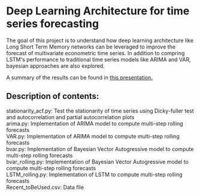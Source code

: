 # Deep Learning Architecture for time series forecasting

The goal of this project is to understand how deep learning architecture like Long Short Term Memory networks can be leveraged to improve the forecast of multivariate econometric time series. In addition to compring LSTM's performance to traditional time series models like ARIMA and VAR, bayesian approaches are also explored.  

A summary of the results can be found in [this presentation.](Final_presentation.pdf)

## Description of contents:  

stationarity_acf.py: Test the stationarity of time series using Dicky-fuller test and autocorrelation and partial autocorrelation plots  
arima.py: Implementation of ARIMA model to compute multi-step rolling forecasts  
VAR.py: Implementation of ARIMA model to compute multi-step rolling forecasts  
bvar.py: Implementation of Bayesian Vector Autogressive model to compute multi-step rolling forecasts  
bvar_rolling.py: Implementation of Bayesian Vector Autogressive model to compute multi-step rolling forecasts  
LSTM_rolling.py: Implementation of LSTM to compute multi-step rolling forecasts  
Recent_toBeUsed.csv: Data file 
